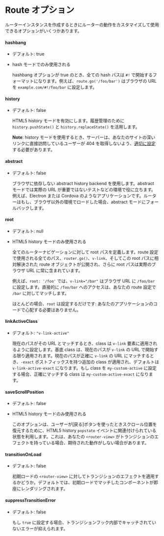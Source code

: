 # Route オプション

ルーターインスタンスを作成するときにルーターの動作をカスタマイズして使用できるオプションがいくつかあります。

#### hashbang

- デフォルト: true
- hash モードでのみ使用される

  hashbang オプションが true のとき、全ての hash パスは `#!` で開始するフォーマットになります。例えば、`route.go('/foo/bar')` はブラウザの URL を `example.com/#!/foo/bar` に設定します。

#### history

- デフォルト: false

  HTML5 history モードを有効にします。履歴管理のために `history.pushState()` と `history.replaceState()` を活用します。

  **Note**: history モードを使用するとき、サーバーは、あなたのサイトの深いリンクに直接訪問しているユーザーが 404 を取得しないよう、[適切に設定](http://readystate4.com/2012/05/17/nginx-and-apache-rewrite-to-support-html5-pushstate/)する必要があります。

####  abstract

- デフォルト: false

  ブラウザに依存しない abstract history backend を使用します。abstract モードでは実際の URL が重要ではないテストなどの環境で役に立ちます。例えば、Electron または Cordova のようなアプリケーションです。ルーターはもし、ブラウザ以外の環境でロードした場合、abstract モードにフォールバックします。

#### root

- デフォルト: null
- HTML5 history モードのみ使用される

  全てのルーターナビゲーションに対して root パスを定義します。route 設定で使用される全てのパス、`router.go()`、`v-link`、そしてこの root パスに相対解決された route オブジェクトが公開され、さらに root パスは実際のブラウザ URL に常に含まれています。

  例えば、`root: '/foo'` では、`v-link="/bar"` はブラウザ URL に `/foo/bar` に設定します。直接的に `/foo/bar` へのアクセスは、あなたの route 設定で `/bar` に対してマッチします。

  ほとんどの場合、`root` は設定するだけです: あなたのアプリケーションのコードで心配する必要はありません。

#### linkActiveClass

- デフォルト: `"v-link-active"`

  現在のパスがその URL とマッチするとき、class は `v-link` 要素に適用されるように設定します。基底 class は、現在のパスが `v-link` の URL で開始する限り適用されます。現在のパスが正確に `v-link` の URL にマッチするとき、`-exact` ポストフィックスを持つ追加の class が適用され、デフォルトは `v-link-active-exact` になります。もし class を `my-custom-active` に設定する場合、正確にマッチする class は `my-custom-active-exact` になります。

#### saveScrollPosition

- デフォルト: false
- HTML5 history モードのみ使用される

  このオプションは、ユーザーが[戻る]ボタンを使ったときスクロール位置を復元するために、HTML5 history `popstate` イベントに関連付けられている状態を利用します。これは、あなたの `<router-view>` がトランジションのエフェクトを持っている場合、期待された動作がしない場合があります。

#### transitionOnLoad

- デフォルト: false

  初期ロードの `<router-view>` に対してトランジションのエフェクトを適用するかどうか。デフォルトでは、初期ロードでマッチしたコンポーネントが即座にレンダリングされます。

#### suppressTransitionError

- デフォルト: false

  もし `true` に設定する場合、トランジションフック内部でキャッチされていないエラーが抑えられます。
